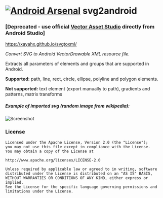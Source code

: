 [![Android Arsenal](https://img.shields.io/badge/Android%20Arsenal-svg2android-brightgreen.svg?style=flat)](https://android-arsenal.com/details/1/1061)
svg2android
===========
### [Deprecated - use official [Vector Asset Studio](https://developer.android.com/studio/write/vector-asset-studio#svg) directly from Android Studio]


https://xayahx.github.io/svgtoxml/


*Convert SVG to Android VectorDrawable XML resource file.*

Extracts all   parameters of elements and groups that are supported in Android. 

**Supported:** path, line, rect, circle, ellipse, polyline and polygon elements.

**Not supported:** text element (export manually to path), gradients and patterns, matrix transforms

##### Example of imported svg (random image from wikipedia):
![](https://github.com/inloop/svg2android/raw/gh-pages/img/example_imported_svg.png "Screenshot")

### License
    Licensed under the Apache License, Version 2.0 (the "License");
    you may not use this file except in compliance with the License.
    You may obtain a copy of the License at
    
    http://www.apache.org/licenses/LICENSE-2.0
    
    Unless required by applicable law or agreed to in writing, software
    distributed under the License is distributed on an "AS IS" BASIS,
    WITHOUT WARRANTIES OR CONDITIONS OF ANY KIND, either express or implied.
    See the License for the specific language governing permissions and
    limitations under the License.
